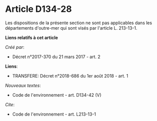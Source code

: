 # Article D134-28

Les dispositions de la présente section ne sont pas applicables dans les départements d'outre-mer qui sont visés par
l'article L. 213-13-1.

**Liens relatifs à cet article**

_Créé par_:

  - Décret n°2017-370 du 21 mars 2017 - art. 2

**Liens**:

  - TRANSFERE: Décret n°2018-686 du 1er août 2018 - art. 1

_Nouveaux textes_:

  - Code de l'environnement - art. D134-42 (V)

_Cite_:

  - Code de l'environnement - art. L213-13-1
